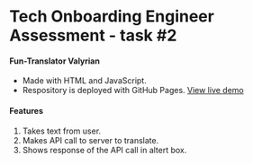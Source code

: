 # Tech Onboarding Engineer Assessment - task #2 #

#### Fun-Translator Valyrian
* Made with HTML and JavaScript.
* Respository is deployed with GitHub Pages. [View live demo](xxxxx)



#### Features
1. Takes text from user.
2. Makes API call to server to translate.
3. Shows response of the API call in altert box.
